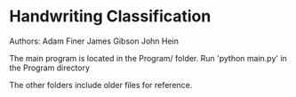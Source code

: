 # Handwriting Classification

Authors: 
    Adam Finer
    James Gibson
    John Hein


The main program is located in the Program/ folder.
Run 'python main.py' in the Program directory

The other folders include older files for reference.






